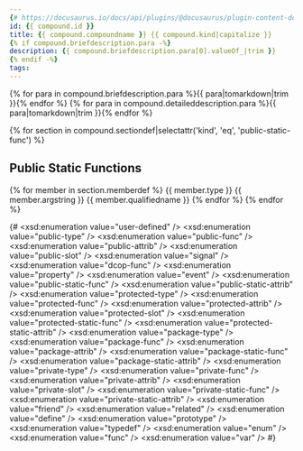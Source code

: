 ```yaml
---
{# https://docusaurus.io/docs/api/plugins/@docusaurus/plugin-content-docs#markdown-front-matter -#}
id: {{ compound.id }}
title: {{ compound.compoundname }} {{ compound.kind|capitalize }}
{% if compound.briefdescription.para -%}
description: {{ compound.briefdescription.para[0].valueOf_|trim }}
{% endif -%}
tags:
---
```

{% for para in compound.briefdescription.para %}{{ para|tomarkdown|trim }}{% endfor %}
{% for para in compound.detaileddescription.para %}{{ para|tomarkdown|trim }}{% endfor %}

{% for section in compound.sectiondef|selectattr('kind', 'eq', 'public-static-func') %}
## Public Static Functions
{% for member in section.memberdef %}
{{ member.type }}
{{ member.argstring }}
{{ member.qualifiedname }}
{% endfor %}
{% endfor %}

{#
      <xsd:enumeration value="user-defined" />
      <xsd:enumeration value="public-type" />
      <xsd:enumeration value="public-func" />
      <xsd:enumeration value="public-attrib" />
      <xsd:enumeration value="public-slot" />
      <xsd:enumeration value="signal" />
      <xsd:enumeration value="dcop-func" />
      <xsd:enumeration value="property" />
      <xsd:enumeration value="event" />
      <xsd:enumeration value="public-static-func" />
      <xsd:enumeration value="public-static-attrib" />
      <xsd:enumeration value="protected-type" />
      <xsd:enumeration value="protected-func" />
      <xsd:enumeration value="protected-attrib" />
      <xsd:enumeration value="protected-slot" />
      <xsd:enumeration value="protected-static-func" />
      <xsd:enumeration value="protected-static-attrib" />
      <xsd:enumeration value="package-type" />
      <xsd:enumeration value="package-func" />
      <xsd:enumeration value="package-attrib" />
      <xsd:enumeration value="package-static-func" />
      <xsd:enumeration value="package-static-attrib" />
      <xsd:enumeration value="private-type" />
      <xsd:enumeration value="private-func" />
      <xsd:enumeration value="private-attrib" />
      <xsd:enumeration value="private-slot" />
      <xsd:enumeration value="private-static-func" />
      <xsd:enumeration value="private-static-attrib" />
      <xsd:enumeration value="friend" />
      <xsd:enumeration value="related" />
      <xsd:enumeration value="define" />
      <xsd:enumeration value="prototype" />
      <xsd:enumeration value="typedef" />
      <xsd:enumeration value="enum" />
      <xsd:enumeration value="func" />
      <xsd:enumeration value="var" />
#}
